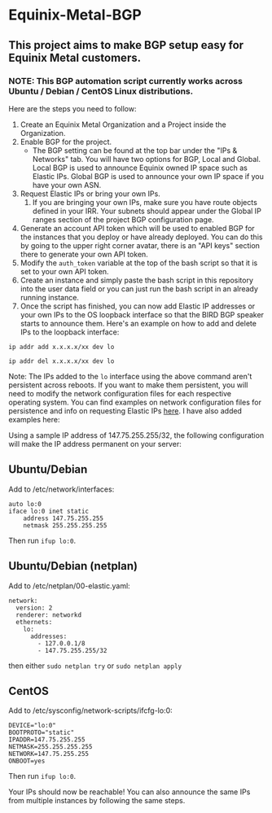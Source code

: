 # Equinix-Metal-BGP

## This project aims to make BGP setup easy for Equinix Metal customers. 

### NOTE: This BGP automation script currently works across Ubuntu / Debian / CentOS Linux distributions.

Here are the steps you need to follow:

1. Create an Equinix Metal Organization and a Project inside the Organization.
2. Enable BGP for the project.
    * The BGP setting can be found at the top bar under the "IPs & Networks" tab. You will have two options for BGP, Local and Global. Local BGP is used to announce Equinix owned IP space such as Elastic IPs. Global BGP is used to announce your own IP space if you have your own ASN.
3. Request Elastic IPs or bring your own IPs.
    1. If you are bringing your own IPs, make sure you have route objects defined in your IRR. Your subnets should appear under the Global IP ranges section of the project BGP configuration page.
5. Generate an account API token which will be used to enabled BGP for the instances that you deploy or have already deployed. You can do this by going to the upper right corner avatar, there is an "API keys" section there to generate your own API token.
6. Modify the `auth_token` variable at the top of the bash script so that it is set to your own API token.
7. Create an instance and simply paste the bash script in this repository into the user data field or you can just run the bash script in an already running instance.
8. Once the script has finished, you can now add Elastic IP addresses or your own IPs to the OS loopback interface so that the BIRD BGP speaker starts to announce them. Here's an example on how to add and delete IPs to the loopback interface:

`ip addr add x.x.x.x/xx dev lo`

`ip addr del x.x.x.x/xx dev lo`

Note: The IPs added to the `lo` interface using the above command aren't persistent across reboots. If you want to make them persistent, you will need to modify the network configuration files for each respective operating system. You can find examples on network configuration files for persistence and info on requesting Elastic IPs [here](https://metal.equinix.com/developers/docs/networking/elastic-ips/). I have also added examples here:

Using a sample IP address of 147.75.255.255/32, the following configuration will make the IP address permanent on your server:

## Ubuntu/Debian
Add to /etc/network/interfaces:

```
auto lo:0
iface lo:0 inet static
    address 147.75.255.255
    netmask 255.255.255.255
```

Then run `ifup lo:0`.

## Ubuntu/Debian (netplan)
Add to /etc/netplan/00-elastic.yaml:

```
network:
  version: 2
  renderer: networkd
  ethernets:
    lo:
      addresses:
        - 127.0.0.1/8
        - 147.75.255.255/32
```
then either `sudo netplan try` or `sudo netplan apply`

## CentOS
Add to /etc/sysconfig/network-scripts/ifcfg-lo:0:

```
DEVICE="lo:0"
BOOTPROTO="static"
IPADDR=147.75.255.255
NETMASK=255.255.255.255
NETWORK=147.75.255.255
ONBOOT=yes
```

Then run `ifup lo:0`.

Your IPs should now be reachable! You can also announce the same IPs from multiple instances by following the same steps.
